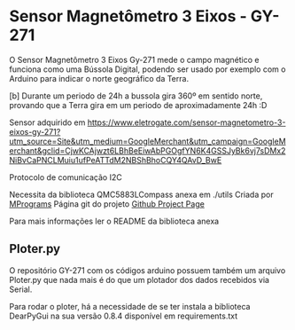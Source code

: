 
# Sensor Magnetômetro 3 Eixos - GY-271

O Sensor Magnetômetro 3 Eixos Gy-271 mede o campo magnético e funciona como uma Bússola Digital, podendo ser usado por exemplo com o Arduino para indicar o norte geográfico da Terra.

[b] Durante um periodo de 24h a bussola gira 360º em sentido norte, provando que a Terra gira em um periodo de aproximadamente 24h :D 

Sensor adquirido em https://www.eletrogate.com/sensor-magnetometro-3-eixos-gy-271?utm_source=Site&utm_medium=GoogleMerchant&utm_campaign=GoogleMerchant&gclid=CjwKCAjwzt6LBhBeEiwAbPGOgfYN6K4GSSJyBk6vj7sDMx2NiBvCaPNCLMuiu1ufPeATTdM2NBShBhoCQY4QAvD_BwE 

Protocolo de comunicação I2C 

Necessita da biblioteca QMC5883LCompass anexa em ./utils
Criada por [MPrograms](https://github.com/mprograms/QMC5883LCompass/) Página git do projeto [Github Project Page](https://github.com/mprograms/QMC5883LCompass/)

Para mais informações ler o README da biblioteca anexa 

## Ploter.py 
O repositório GY-271 com os códigos arduino possuem também um arquivo Ploter.py que nada mais é do que um plotador dos dados recebidos via Serial. 

Para rodar o ploter, há a necessidade de se ter instala a biblioteca DearPyGui na sua versão 0.8.4 disponível em requirements.txt 

